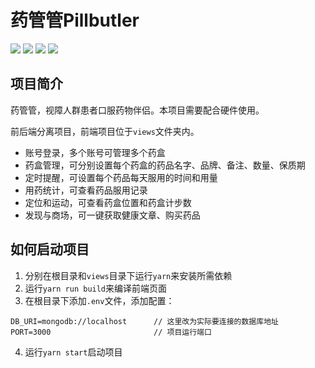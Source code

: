 # 药管管Pillbutler

![](https://img.shields.io/badge/Koa-grey)
![](https://img.shields.io/badge/MongoDB-green)
![](https://img.shields.io/badge/React-blue)
![](https://img.shields.io/badge/AntDesign-blue)

## 项目简介
药管管，视障人群患者口服药物伴侣。本项目需要配合硬件使用。

前后端分离项目，前端项目位于`views`文件夹内。

- 账号登录，多个账号可管理多个药盒
- 药盒管理，可分别设置每个药盒的药品名字、品牌、备注、数量、保质期
- 定时提醒，可设置每个药品每天服用的时间和用量
- 用药统计，可查看药品服用记录
- 定位和运动，可查看药盒位置和药盒计步数
- 发现与商场，可一键获取健康文章、购买药品

## 如何启动项目
1. 分别在根目录和`views`目录下运行`yarn`来安装所需依赖
2. 运行`yarn run build`来编译前端页面
3. 在根目录下添加`.env`文件，添加配置：
```properties
DB_URI=mongodb://localhost      // 这里改为实际要连接的数据库地址
PORT=3000                       // 项目运行端口
```
4. 运行`yarn start`启动项目
